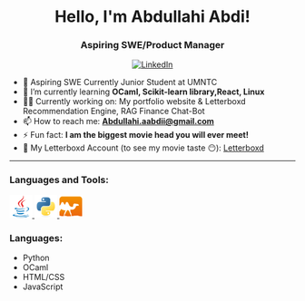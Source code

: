 <h1 align="center">Hello, I'm Abdullahi Abdi!</h1>
<h3 align="center">Aspiring SWE/Product Manager</h3>

<p align="center">
  <a href="https://www.linkedin.com/in/abdull-abdi5/" target="blank">
    <img src="https://img.shields.io/badge/Connect%20on-LinkedIn-blue?style=for-the-badge&logo=linkedin" alt="LinkedIn" />
  </a>
</p>

- 🔭 Aspiring SWE Currently Junior Student at UMNTC  
- 🌱 I’m currently learning **OCaml, Scikit-learn library,React, Linux**  
- 👨‍💻 Currently working on: My portfolio website & Letterboxd Recommendation Engine, RAG Finance Chat-Bot  
- 📫 How to reach me: **Abdullahi.aabdii@gmail.com**  
- ⚡ Fun fact: **I am the biggest movie head you will ever meet!**  
- 📀 My Letterboxd Account (to see my movie taste 😶): [Letterboxd](https://letterboxd.com/Mulla759/)

---

<h3 align="left">Languages and Tools:</h3>
<p align="left">
  <a href="https://www.java.com" target="_blank" rel="noreferrer">
    <img src="https://raw.githubusercontent.com/devicons/devicon/master/icons/java/java-original.svg" alt="java" width="40" height="40"/>
  </a>
  <a href="https://www.python.org" target="_blank" rel="noreferrer">
    <img src="https://raw.githubusercontent.com/devicons/devicon/master/icons/python/python-original.svg" alt="python" width="40" height="40"/>
  </a>
  <a href="https://ocaml.org/" target="_blank" rel="noreferrer">
    <img src="https://raw.githubusercontent.com/devicons/devicon/master/icons/ocaml/ocaml-original.svg" alt="ocaml" width="40" height="40"/>
  </a>
</p>

<h3 align="left">Languages:</h3>
<ul>
  <li>Python</li>
  <li>OCaml</li>
  <li>HTML/CSS</li>
  <li>JavaScript</li>
</ul>
